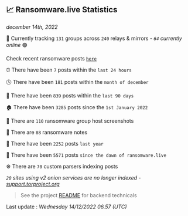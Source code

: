 
## 📈 Ransomware.live Statistics
_december 14th, 2022_

🔎 Currently tracking `131` groups across `240` relays & mirrors - _`64` currently online_ 🟢

Check recent ransomware posts [`here`](recentposts.md)


⏰ There have been `7` posts within the `last 24 hours`

🕓 There have been `181` posts within the `month of december`

📅 There have been `839` posts within the `last 90 days`

🏚 There have been `3285` posts since the `1st January 2022`

📸 There are `110` ransomware group host screenshots

📝 There are `88` ransomware notes

🚀 There have been `2252` posts `last year`

🐣 There have been `5571` posts `since the dawn of ransomware.live`

⚙️ There are `70` custom parsers indexing posts

_`20` sites using v2 onion services are no longer indexed - [support.torproject.org](https://support.torproject.org/onionservices/v2-deprecation/)_

> See the project [README](https://github.com/jmousqueton/ransomwatch#readme) for backend technicals



Last update : _Wednesday 14/12/2022 06.57 (UTC)_

